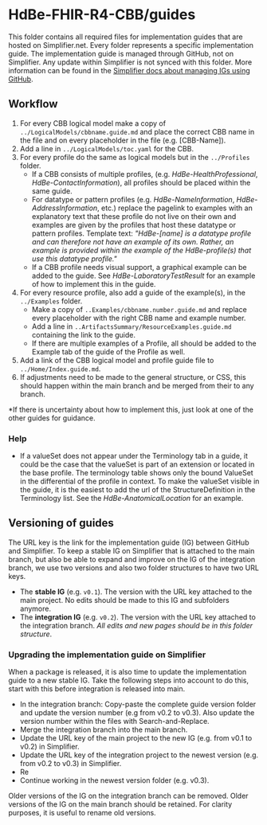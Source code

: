 # HdBe-FHIR-R4-CBB/guides
This folder contains all required files for implementation guides that are hosted on Simplifier.net. Every folder represents a specific implementation guide. The implementation guide is managed through GitHub, not on Simplifier. Any update within Simplifier is not synced with this folder. More information can be found in the [Simplifier docs about managing IGs using GitHub](https://docs.fire.ly/projects/Simplifier/simplifierIGeditor.html#manage-your-ig-using-github).

## Workflow
1. For every CBB logical model make a copy of `../LogicalModels/cbbname.guide.md` and place the correct CBB name in the file and on every placeholder in the file (e.g. [CBB-Name]).
2. Add a line in `../LogicalModels/toc.yaml` for the CBB.
3. For every profile do the same as logical models but in the `../Profiles` folder. 
    - If a CBB consists of multiple profiles, (e.g. _HdBe-HealthProfessional_, _HdBe-ContactInformation_), all profiles should be placed within the same guide. 
    - For datatype or pattern profiles (e.g. _HdBe-NameInformation_, _HdBe-AddressInformation_, etc.) replace the pagelink to examples with an explanatory text that these profile do not live on their own and examples are given by the profiles that host these datatype or pattern profiles. Template text: _"HdBe-[name] is a datatype profile and can therefore not have an example of its own. Rather, an example is provided within the example of the HdBe-profile(s) that use this datatype profile."_ 
    - If a CBB profile needs visual support, a graphical example can be added to the guide. See _HdBe-LaboratoryTestResult_ for an example of how to implement this in the guide. 
4. For every resource profile, also add a guide of the example(s), in the `../Examples` folder. 
    - Make a copy of `..Examples/cbbname.number.guide.md` and replace every placeholder with the right CBB name and example number.
    - Add a line in `..ArtifactsSummary/ResourceExamples.guide.md` containing the link to the guide.
    - If there are multiple examples of a Profile, all should be added to the Example tab of the guide of the Profile as well. 
5. Add a link of the CBB logical model and profile guide file to `../Home/Index.guide.md`. 
6. If adjustments need to be made to the general structure, or CSS, this should happen within the main branch and be merged from their to any branch. 

*If there is uncertainty about how to implement this, just look at one of the other guides for guidance.

### Help
- If a valueSet does not appear under the Terminology tab in a guide, it could be the case that the valueSet is part of an extension or located in the base profile. The terminology table shows only the bound ValueSet in the differential of the profile in context. To make the valueSet visible in the guide, it is the easiest to add the url of the StructureDefinition in the Terminology list. See the _HdBe-AnatomicalLocation_ for an example.

## Versioning of guides
The URL key is the link for the implementation guide (IG) between GitHub and Simplifier. To keep a stable IG on Simplifier that is attached to the main branch, but also be able to expand and improve on the IG of the integration branch, we use two versions and also two folder structures to have two URL keys. 

- The **stable IG** (e.g. `v0.1`). The version with the URL key attached to the main project. No edits should be made to this IG and subfolders anymore. 
- The **integration IG** (e.g. `v0.2`). The version with the URL key attached to the integration branch. *All edits and new pages should be in this folder structure*.

### Upgrading the implementation guide on Simplifier
When a package is released, it is also time to update the implementation guide to a new stable IG. Take the following steps into account to do this, start with this before integration is released into main.

- In the integration branch: Copy-paste the complete guide version folder and update the version number (e.g from v0.2 to v0.3). Also update the version number within the files with Search-and-Replace.
- Merge the integration branch into the main branch.
- Update the URL key of the main project to the new IG (e.g. from v0.1 to v0.2) in Simplifier.
- Update the URL key of the integration project to the newest version (e.g. from v0.2 to v0.3) in Simplifier.
- Re
- Continue working in the newest version folder (e.g. v0.3).

Older versions of the IG on the integration branch can be removed. Older versions of the IG on the main branch should be retained. For clarity purposes, it is useful to rename old versions.